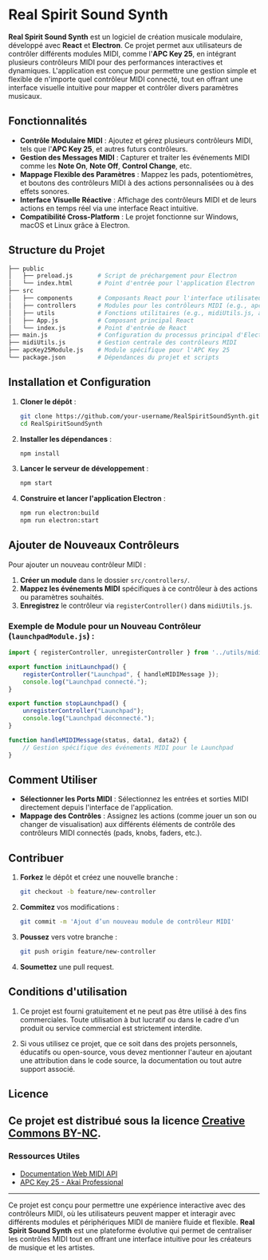 # Real Spirit Sound Synth

**Real Spirit Sound Synth** est un logiciel de création musicale modulaire, développé avec **React** et **Electron**. Ce projet permet aux utilisateurs de contrôler différents modules MIDI, comme l'**APC Key 25**, en intégrant plusieurs contrôleurs MIDI pour des performances interactives et dynamiques. L'application est conçue pour permettre une gestion simple et flexible de n'importe quel contrôleur MIDI connecté, tout en offrant une interface visuelle intuitive pour mapper et contrôler divers paramètres musicaux.

## Fonctionnalités

- **Contrôle Modulaire MIDI** : Ajoutez et gérez plusieurs contrôleurs MIDI, tels que l'**APC Key 25**, et autres futurs contrôleurs.
- **Gestion des Messages MIDI** : Capturer et traiter les événements MIDI comme les **Note On**, **Note Off**, **Control Change**, etc.
- **Mappage Flexible des Paramètres** : Mappez les pads, potentiomètres, et boutons des contrôleurs MIDI à des actions personnalisées ou à des effets sonores.
- **Interface Visuelle Réactive** : Affichage des contrôleurs MIDI et de leurs actions en temps réel via une interface React intuitive.
- **Compatibilité Cross-Platform** : Le projet fonctionne sur Windows, macOS et Linux grâce à Electron.

## Structure du Projet

```bash
├── public
│   ├── preload.js       # Script de préchargement pour Electron
│   └── index.html       # Point d'entrée pour l'application Electron
├── src
│   ├── components       # Composants React pour l'interface utilisateur (e.g., Pads, Knobs)
│   ├── controllers      # Modules pour les contrôleurs MIDI (e.g., apcKey25Module.js)
│   ├── utils            # Fonctions utilitaires (e.g., midiUtils.js, audioUtils.js)
│   ├── App.js           # Composant principal React
│   └── index.js         # Point d'entrée de React
├── main.js              # Configuration du processus principal d'Electron
├── midiUtils.js         # Gestion centrale des contrôleurs MIDI
├── apcKey25Module.js    # Module spécifique pour l'APC Key 25
└── package.json         # Dépendances du projet et scripts
```

## Installation et Configuration

1. **Cloner le dépôt** :
    ```bash
    git clone https://github.com/your-username/RealSpiritSoundSynth.git
    cd RealSpiritSoundSynth
    ```

2. **Installer les dépendances** :
    ```bash
    npm install
    ```

3. **Lancer le serveur de développement** :
    ```bash
    npm start
    ```

4. **Construire et lancer l'application Electron** :
    ```bash
    npm run electron:build
    npm run electron:start
    ```

## Ajouter de Nouveaux Contrôleurs

Pour ajouter un nouveau contrôleur MIDI :

1. **Créer un module** dans le dossier `src/controllers/`.
2. **Mappez les événements MIDI** spécifiques à ce contrôleur à des actions ou paramètres souhaités.
3. **Enregistrez** le contrôleur via `registerController()` dans `midiUtils.js`.

### Exemple de Module pour un Nouveau Contrôleur (`launchpadModule.js`) :

```javascript
import { registerController, unregisterController } from '../utils/midiController';

export function initLaunchpad() {
    registerController("Launchpad", { handleMIDIMessage });
    console.log("Launchpad connecté.");
}

export function stopLaunchpad() {
    unregisterController("Launchpad");
    console.log("Launchpad déconnecté.");
}

function handleMIDIMessage(status, data1, data2) {
    // Gestion spécifique des événements MIDI pour le Launchpad
}
```

## Comment Utiliser

- **Sélectionner les Ports MIDI** : Sélectionnez les entrées et sorties MIDI directement depuis l'interface de l'application.
- **Mappage des Contrôles** : Assignez les actions (comme jouer un son ou changer de visualisation) aux différents éléments de contrôle des contrôleurs MIDI connectés (pads, knobs, faders, etc.).

## Contribuer

1. **Forkez** le dépôt et créez une nouvelle branche :
    ```bash
    git checkout -b feature/new-controller
    ```

2. **Commitez** vos modifications :
    ```bash
    git commit -m 'Ajout d’un nouveau module de contrôleur MIDI'
    ```

3. **Poussez** vers votre branche :
    ```bash
    git push origin feature/new-controller
    ```

4. **Soumettez** une pull request.

## Conditions d'utilisation
1. Ce projet est fourni gratuitement et ne peut pas être utilisé à des fins commerciales. Toute utilisation à but lucratif ou dans le cadre d'un produit ou service commercial est strictement interdite.

2. Si vous utilisez ce projet, que ce soit dans des projets personnels, éducatifs ou open-source, vous devez mentionner l'auteur en ajoutant une attribution dans le code source, la documentation ou tout autre support associé.

## Licence

Ce projet est distribué sous la licence [Creative Commons BY-NC](https://creativecommons.org/licenses/by-nc/4.0/).
---

### Ressources Utiles
- [Documentation Web MIDI API](https://developer.mozilla.org/en-US/docs/Web/API/MIDIAccess)
- [APC Key 25 - Akai Professional](https://www.akaipro.com/apc-key-25)

---

Ce projet est conçu pour permettre une expérience interactive avec des contrôleurs MIDI, où les utilisateurs peuvent mapper et interagir avec différents modules et périphériques MIDI de manière fluide et flexible. **Real Spirit Sound Synth** est une plateforme évolutive qui permet de centraliser les contrôles MIDI tout en offrant une interface intuitive pour les créateurs de musique et les artistes.
